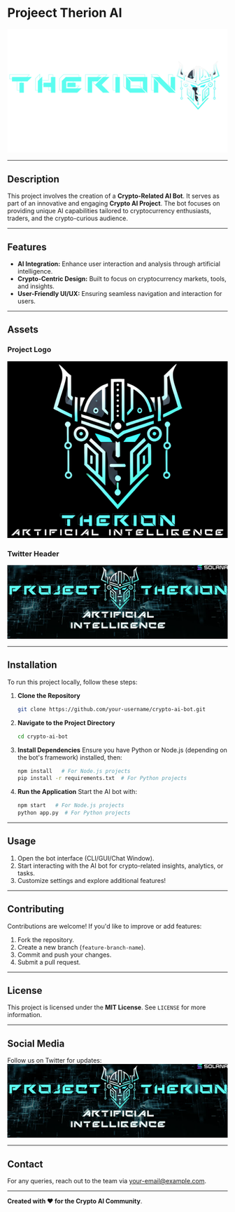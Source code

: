 # Projeect Therion AI

![Project Logo](5cfdf0.png)

---

## Description
This project involves the creation of a **Crypto-Related AI Bot**. It serves as part of an innovative and engaging **Crypto AI Project**. The bot focuses on providing unique AI capabilities tailored to cryptocurrency enthusiasts, traders, and the crypto-curious audience.

---

## Features
- **AI Integration:** Enhance user interaction and analysis through artificial intelligence.
- **Crypto-Centric Design:** Built to focus on cryptocurrency markets, tools, and insights.
- **User-Friendly UI/UX:** Ensuring seamless navigation and interaction for users.

---

## Assets
### Project Logo
![Project Logo](NEW%20LOGO.png)

### Twitter Header
![Twitter Header](TWITTER%20HEADER%20NEWEST%20SOLANA.png)

---

## Installation
To run this project locally, follow these steps:

1. **Clone the Repository**
   ```bash
   git clone https://github.com/your-username/crypto-ai-bot.git
   ```

2. **Navigate to the Project Directory**
   ```bash
   cd crypto-ai-bot
   ```

3. **Install Dependencies**
   Ensure you have Python or Node.js (depending on the bot's framework) installed, then:
   ```bash
   npm install   # For Node.js projects
   pip install -r requirements.txt  # For Python projects
   ```

4. **Run the Application**
   Start the AI bot with:
   ```bash
   npm start   # For Node.js projects
   python app.py  # For Python projects
   ```

---

## Usage
1. Open the bot interface (CLI/GUI/Chat Window).
2. Start interacting with the AI bot for crypto-related insights, analytics, or tasks.
3. Customize settings and explore additional features!

---

## Contributing
Contributions are welcome! If you'd like to improve or add features:
1. Fork the repository.
2. Create a new branch (`feature-branch-name`).
3. Commit and push your changes.
4. Submit a pull request.

---

## License
This project is licensed under the **MIT License**. See `LICENSE` for more information.

---

## Social Media
Follow us on Twitter for updates:
![Twitter Header](TWITTER%20HEADER%20NEWEST%20SOLANA.png)

---

## Contact
For any queries, reach out to the team via [your-email@example.com](mailto:your-email@example.com).

---

**Created with ❤️ for the Crypto AI Community**.
